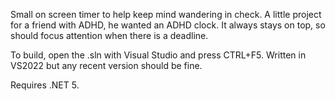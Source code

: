 Small on screen timer to help keep mind wandering in check. A little project for a friend with ADHD, he wanted an ADHD clock. It always stays on top, so should focus attention when there is a deadline.

To build, open the .sln with Visual Studio and press CTRL+F5. Written in VS2022 but any recent version should be fine.

Requires .NET 5.
